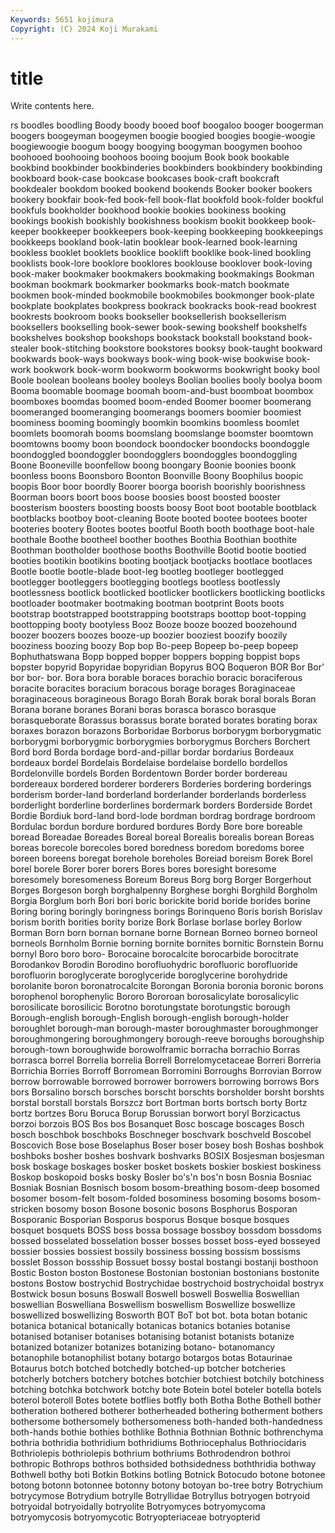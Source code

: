 ```yaml
---
Keywords: 5651 kojimura
Copyright: (C) 2024 Koji Murakami
---
```


# title

Write contents here.



rs boodles boodling Boody boody booed boof boogaloo
booger boogerman boogers boogeyman boogeymen boogie boogied boogies boogie-woogie boogiewoogie
boogum boogy boogying boogyman boogymen boohoo boohooed boohooing boohoos booing
boojum Book book bookable bookbind bookbinder bookbinderies bookbinders bookbindery bookbinding
bookboard book-case bookcase bookcases book-craft bookcraft bookdealer bookdom booked bookend
bookends Booker booker bookers bookery bookfair book-fed book-fell book-flat bookfold
book-folder bookful bookfuls bookholder bookhood bookie bookies bookiness booking bookings
bookish bookishly bookishness bookism bookit bookkeep book-keeper bookkeeper bookkeepers book-keeping
bookkeeping bookkeepings bookkeeps bookland book-latin booklear book-learned book-learning bookless booklet
booklets booklice booklift booklike book-lined bookling booklists book-lore booklore booklores
booklouse booklover book-loving book-maker bookmaker bookmakers bookmaking bookmakings Bookman bookman
bookmark bookmarker bookmarks book-match bookmate bookmen book-minded bookmobile bookmobiles bookmonger
book-plate bookplate bookplates bookpress bookrack bookracks book-read bookrest bookrests bookroom
books bookseller booksellerish booksellerism booksellers bookselling book-sewer book-sewing bookshelf bookshelfs
bookshelves bookshop bookshops bookstack bookstall bookstand book-stealer book-stitching bookstore bookstores
booksy book-taught bookward bookwards book-ways bookways book-wing book-wise bookwise book-work
bookwork book-worm bookworm bookworms bookwright booky bool Boole boolean booleans
booley booleys Boolian boolies booly boolya boom Booma boomable boomage
boomah boom-and-bust boomboat boombox boomboxes boomdas boomed boom-ended Boomer boomer
boomerang boomeranged boomeranging boomerangs boomers boomier boomiest boominess booming boomingly
boomkin boomkins boomless boomlet boomlets boomorah booms boomslang boomslange boomster
boomtown boomtowns boomy boon boondock boondocker boondocks boondoggle boondoggled boondoggler
boondogglers boondoggles boondoggling Boone Booneville boonfellow boong boongary Boonie boonies
boonk boonless boons Boonsboro Boonton Boonville Boony Boophilus boopic boopis
Boor boor boordly Boorer boorga boorish boorishly boorishness Boorman boors
boort boos boose boosies boost boosted booster boosterism boosters boosting
boosts boosy Boot boot bootable bootblack bootblacks bootboy boot-cleaning Boote
booted bootee bootees booter booteries bootery Bootes bootes bootful Booth
booth boothage boot-hale boothale Boothe bootheel boother boothes Boothia Boothian
boothite Boothman bootholder boothose booths Boothville Bootid bootie bootied booties
bootikin bootikins booting bootjack bootjacks bootlace bootlaces Bootle bootle bootle-blade
boot-leg bootleg bootleger bootlegged bootlegger bootleggers bootlegging bootlegs bootless bootlessly
bootlessness bootlick bootlicked bootlicker bootlickers bootlicking bootlicks bootloader bootmaker bootmaking
bootman bootprint Boots boots bootstrap bootstrapped bootstrapping bootstraps boottop boot-topping
boottopping booty bootyless Booz Booze booze boozed boozehound boozer boozers
boozes booze-up boozier booziest boozify boozily booziness boozing boozy Bop
bop Bo-peep Bopeep bo-peep bopeep Bophuthatswana Bopp bopped bopper boppers
bopping boppist bops bopster bopyrid Bopyridae bopyridian Bopyrus BOQ Boqueron
BOR Bor Bor' bor bor- bor. Bora bora borable boraces
borachio boracic boraciferous boracite boracites boracium boracous borage borages Boraginaceae
boraginaceous boragineous Borago Borah Borak borak boral borals Boran Borana
borane boranes Borani boras borasca borasco borasque borasqueborate Borassus borassus
borate borated borates borating borax boraxes borazon borazons Borboridae Borborus
borborygm borborygmatic borborygmi borborygmic borborygmies borborygmus Borchers Borchert Bord bord
Borda bordage bord-and-pillar bordar bordarius Bordeaux bordeaux bordel Bordelais Bordelaise
bordelaise bordello bordellos Bordelonville bordels Borden Bordentown Border border bordereau
bordereaux bordered borderer borderers Borderies bordering borderings borderism border-land borderland
borderlander borderlands borderless borderlight borderline borderlines bordermark borders Borderside Bordet
Bordie Bordiuk bord-land bord-lode bordman bordrag bordrage bordroom Bordulac bordun
bordure bordured bordures Bordy Bore bore boreable boread Boreadae Boreades
Boreal boreal Borealis borealis borean Boreas boreas borecole borecoles bored
boredness boredom boredoms boree boreen boreens boregat borehole boreholes Boreiad
boreism Borek Borel borel borele Borer borer borers Bores bores
boresight boresome boresomely boresomeness Boreum Boreus Borg borg Borger Borgerhout
Borges Borgeson borgh borghalpenny Borghese borghi Borghild Borgholm Borgia Borglum
borh Bori bori boric borickite borid boride borides borine Boring
boring boringly boringness borings Borinqueno Boris borish Borislav borism borith
borities bority borize Bork Borlase borlase borley Borlow Borman Born
born bornan bornane borne Bornean Borneo borneo borneol borneols Bornholm
Bornie borning bornite bornites bornitic Bornstein Bornu bornyl Boro boro
boro- Borocaine borocalcite borocarbide borocitrate Borodankov Borodin Borodino borofluohydric borofluoric
borofluoride borofluorin boroglycerate boroglyceride boroglycerine borohydride borolanite boron boronatrocalcite Borongan
Boronia boronia boronic borons borophenol borophenylic Bororo Bororoan borosalicylate borosalicylic
borosilicate borosilicic Borotno borotungstate borotungstic borough Borough-english borough-English borough-english borough-holder
boroughlet borough-man borough-master boroughmaster boroughmonger boroughmongering boroughmongery borough-reeve boroughs boroughship
borough-town boroughwide borowolframic borracha borrachio Borras borrasca borrel Borrelia borrelia
Borrell Borrelomycetaceae Borreri Borreria Borrichia Borries Borroff Borromean Borromini Borroughs
Borrovian Borrow borrow borrowable borrowed borrower borrowers borrowing borrows Bors
bors Borsalino borsch borsches borscht borschts borsholder borsht borshts borstal
borstall borstals Borszcz bort Bortman borts bortsch borty Bortz bortz
bortzes Boru Boruca Borup Borussian borwort boryl Borzicactus borzoi borzois
BOS Bos bos Bosanquet Bosc boscage boscages Bosch bosch boschbok
boschboks Boschneger boschvark boschveld Boscobel Boscovich Bose bose Boselaphus Boser
boser bosey bosh Boshas boshbok boshboks bosher boshes boshvark boshvarks
BOSIX Bosjesman bosjesman bosk boskage boskages bosker bosket boskets boskier
boskiest boskiness Boskop boskopoid bosks bosky Bosler bo's'n bos'n bosn
Bosnia Bosniac Bosniak Bosnian Bosnisch bosom bosom-breathing bosom-deep bosomed bosomer
bosom-felt bosom-folded bosominess bosoming bosoms bosom-stricken bosomy boson Bosone bosonic
bosons Bosphorus Bosporan Bosporanic Bosporian Bosporus bosporus Bosque bosque bosques
bosquet bosquets BOSS boss bossa bossage bossboy bossdom bossdoms bossed
bosselated bosselation bosser bosses bosset boss-eyed bosseyed bossier bossies bossiest
bossily bossiness bossing bossism bossisms bosslet Bosson bossship Bossuet bossy
bostal bostangi bostanji bosthoon Bostic Boston boston Bostonese Bostonian bostonian
bostonians bostonite bostons Bostow bostrychid Bostrychidae bostrychoid bostrychoidal bostryx Bostwick
bosun bosuns Boswall Boswell boswell Boswellia Boswellian boswellian Boswelliana Boswellism
boswellism Boswellize boswellize boswellized boswellizing Bosworth BOT BoT bot bot.
bota botan botanic botanica botanical botanically botanicas botanics botanies botanise
botanised botaniser botanises botanising botanist botanists botanize botanized botanizer botanizes
botanizing botano- botanomancy botanophile botanophilist botany botargo botargos botas Botaurinae
Botaurus botch botched botchedly botched-up botcher botcheries botcherly botchers botchery
botches botchier botchiest botchily botchiness botching botchka botchwork botchy bote
Botein botel boteler botella botels boterol boteroll Botes botete botflies
botfly both Botha Bothe Bothell bother botheration bothered botherer botherheaded
bothering botherment bothers bothersome bothersomely bothersomeness both-handed both-handedness both-hands bothie
bothies bothlike Bothnia Bothnian Bothnic bothrenchyma bothria bothridia bothridium bothridiums
Bothriocephalus Bothriocidaris Bothriolepis bothriolepis bothrium bothriums Bothrodendron bothroi bothropic Bothrops
bothros bothsided bothsidedness boththridia bothway Bothwell bothy boti Botkin Botkins
botling Botnick Botocudo botone botonee botong botonn botonnee botonny botony
botoyan bo-tree botry Botrychium botrycymose Botrydium botrylle Botryllidae Botryllus botryogen
botryoid botryoidal botryoidally botryolite Botryomyces botryomycoma botryomycosis botryomycotic Botryopteriaceae botryopterid
